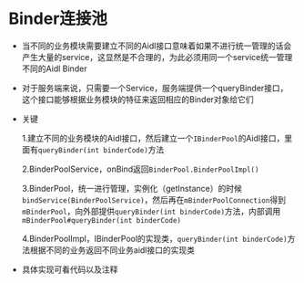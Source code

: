 # Binder连接池

* 当不同的业务模块需要建立不同的Aidl接口意味着如果不进行统一管理的话会产生大量的service，这显然是不合理的，为此必须用同一个service统一管理不同的Aidl Binder

* 对于服务端来说，只需要一个Service，服务端提供一个queryBinder接口，这个接口能够根据业务模块的特征来返回相应的Binder对象给它们

* 关键

    1.建立不同的业务模块的Aidl接口，然后建立一个`IBinderPool`的Aidl接口，里面有`queryBinder(int binderCode)`方法

    2.BinderPoolService，onBind返回`BinderPool.BinderPoolImpl()`

    3.BinderPool，统一进行管理，实例化（getInstance）的时候`bindService(BinderPoolService)`，然后再在`mBinderPoolConnection`得到`mBinderPool`，向外部提供`queryBinder(int binderCode)`方法，内部调用`mBinderPool#queryBinder(int binderCode)`

    4.BinderPoolImpl，IBinderPool的实现类，`queryBinder(int binderCode)`方法根据不同的业务返回不同业务aidl接口的实现类

* 具体实现可看代码以及注释